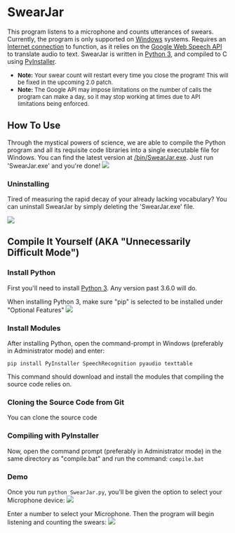 # SwearJar
This program listens to a microphone and counts utterances of swears. Currently, the program is only supported on [Windows](https://www.microsoft.com/en-us/windows) systems. Requires an [Internet connection](https://simple.wikipedia.org/wiki/Internet) to function, as it relies on the [Google Web Speech API](https://www.google.com/chrome/demos/speech.html) to translate audio to text. SwearJar is written in [Python 3](https://www.python.org/downloads/), and compiled to C using [PyInstaller](https://www.pyinstaller.org/).

+ <span style="font-size:small">**Note:** Your swear count will restart every time you close the program! This will be fixed in the upcoming 2.0 patch.</span>
+ <span style="font-size:small">**Note:** The Google API may impose limitations on the number of calls the program can make a day, so it may stop working at times due to API limitations being enforced. </span>

## How To Use
Through the mystical powers of science, we are able to compile the Python program and all its requisite code libraries into a single executable file for Windows. You can find the latest version at [/bin/SwearJar.exe](https://github.com/rudyharrelson/SwearJar/raw/master/bin/SwearJar.exe). Just run 'SwearJar.exe' and you're done!
![](https://i.imgur.com/jzR0lHd.png)

### Uninstalling
Tired of measuring the rapid decay of your already lacking vocabulary? You can uninstall SwearJar by simply deleting the 'SwearJar.exe' file. 

![](https://i.imgur.com/5lQ5VQc.png)

## Compile It Yourself (AKA "Unnecessarily Difficult Mode")
### Install Python 
First you'll need to install [Python 3](https://www.python.org/downloads/). Any version past 3.6.0 will do. 

When installing Python 3, make sure "pip" is selected to be installed under "Optional Features"
![](https://i.imgur.com/NhE3hKR.png)

### Install Modules
After installing Python, open the command-prompt in Windows (preferably in Administrator mode) and enter:

```pip install PyInstaller SpeechRecognition pyaudio texttable```

This command should download and install the modules that compiling the source code relies on. 

### Cloning the Source Code from Git
You can clone the source code 

### Compiling with PyInstaller

Now, open the command prompt (preferably in Administrator mode) in the same directory as "compile.bat" and run the command:
```compile.bat```
![]()

### Demo
Once you run ```python SwearJar.py```, you'll be given the option to select your Microphone device:
![](https://i.imgur.com/CvCTikI.png)

Enter a number to select your Microphone. Then the program will begin listening and counting the swears:
![](https://i.imgur.com/Ftu5ENl.png)
